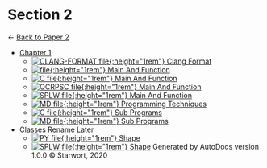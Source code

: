 # Section 2

← [Back to Paper 2](..)

- [Chapter 1](chapter_1/index.html)
  - [![CLANG-FORMAT file](https://img.icons8.com/windows/512/4a90e2/file-configuration.png){:height="1rem"} Clang Format](chapter_1/.clang-format)
  - [![ file](https://img.icons8.com/windows/512/4a90e2/binary-file.png){:height="1rem"} Main And Function](chapter_1/main_and_function)
  - [![C file](https://img.icons8.com/windows/512/4a90e2/c.png){:height="1rem"} Main And Function](chapter_1/main_and_function.c)
  - [![OCRPSC file](https://img.icons8.com/windows/512/4a90e2/code-file.png){:height="1rem"} Main And Function](chapter_1/main_and_function.ocrpsc)
  - [![SPLW file](https://starwort.github.io/computer-science/icon-splw.png){:height="1rem"} Main And Function](chapter_1/main_and_function.splw)
  - [![MD file](https://img.icons8.com/windows/512/4a90e2/regular-document.png){:height="1rem"} Programming Techniques](chapter_1/programming_techniques.html)
  - [![C file](https://img.icons8.com/windows/512/4a90e2/c.png){:height="1rem"} Sub Programs](chapter_1/sub_programs.c)
  - [![MD file](https://img.icons8.com/windows/512/4a90e2/regular-document.png){:height="1rem"} Sub Programs](chapter_1/sub_programs.html)
- [Classes Rename Later](classes_RENAME_LATER/index.html)
  - [![PY file](https://img.icons8.com/windows/512/4a90e2/py.png){:height="1rem"} Shape](classes_RENAME_LATER/shape.py)
  - [![SPLW file](https://starwort.github.io/computer-science/icon-splw.png){:height="1rem"} Shape](classes_RENAME_LATER/shape.splw)
Generated by AutoDocs version 1.0.0 © Starwort, 2020
